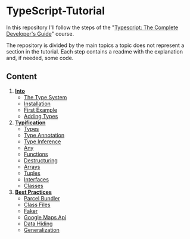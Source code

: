 # TypeScript-Tutorial

In this repository I'll follow the steps of the 
"[Typescript: The Complete Developer's Guide](https://www.udemy.com/course/typescript-the-complete-developers-guide)" course.

The repository is divided by the main topics a topic does not represent
a section in the tutorial.
Each step contains a readme with the explanation and, if needed, some code.

## Content 

1. [**Into**](./00%20-%20Into/readme.md)
    - [The Type System](./00%20-%20Into/readme.md#the-type-system)
    - [Installation](./00%20-%20Into/readme.md#installation)
    - [First Example](./00%20-%20Into/readme.md#first-example)
    - [Adding Types](./00%20-%20Into/readme.md#adding-types)
1. [**Typification**](./01%20-%20Typification/readme.md)
    - [Types](./01%20-%20Typification/readme.md#types)
    - [Type Annotation](./01%20-%20Typification/readme.md#type-annotation)
    - [Type Inference](./01%20-%20Typification/readme.md#type-inference)
    - [Any](./01%20-%20Typification/readme.md#any)
    - [Functions](./01%20-%20Typification/readme.md#functions)
    - [Destructuring](./01%20-%20Typification/readme.md#destructuring)
    - [Arrays](./01%20-%20Typification/readme.md#arrays)
    - [Tuples](./01%20-%20Typification/readme.md#tuples)
    - [Interfaces](./01%20-%20Typification/readme.md#interfaces)
    - [Classes](./01%20-%20Typification/readme.md#classes)
1. [**Best Practices**](./02%20-%20Best%20Practices/readme.md)
    - [Parcel Bundler](./02%20-%20Best%20Practices/readme.md#parcel-bundler)
    - [Class Files](./02%20-%20Best%20Practices/readme.md#class-files)
    - [Faker](./02%20-%20Best%20Practices/readme.md#faker)
    - [Google Maps Api](./02%20-%20Best%20Practices/readme.md#google-maps-api)
    - [Data Hiding](./02%20-%20Best%20Practices/readme.md#data-hiding)
    - [Generalization](./02%20-%20Best%20Practices/readme.md#generalization)



